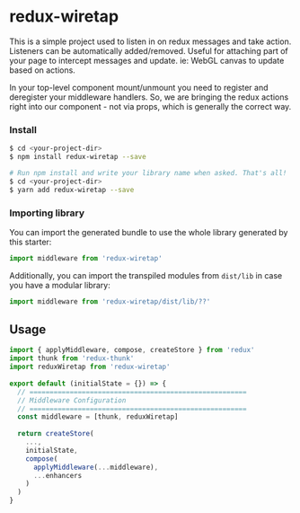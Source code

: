 # redux-wiretap
This is a simple project used to listen in on redux messages and take action.  Listeners can be automatically added/removed. Useful for attaching part of your page to intercept messages and update.  ie: WebGL canvas to update based on actions.

In your top-level component mount/unmount you need to register and deregister your middleware handlers.  So, we are bringing the redux actions right into our component - not via props, which is generally the correct way.

### Install

```bash
$ cd <your-project-dir>
$ npm install redux-wiretap --save

# Run npm install and write your library name when asked. That's all!
$ cd <your-project-dir>
$ yarn add redux-wiretap --save
```

### Importing library

You can import the generated bundle to use the whole library generated by this starter:

```javascript
import middleware from 'redux-wiretap'
```

Additionally, you can import the transpiled modules from `dist/lib` in case you have a modular library:

```javascript
import middleware from 'redux-wiretap/dist/lib/??'
```

## Usage
```javascript
import { applyMiddleware, compose, createStore } from 'redux'
import thunk from 'redux-thunk'
import reduxWiretap from 'redux-wiretap'
 
export default (initialState = {}) => {
  // ======================================================
  // Middleware Configuration
  // ======================================================
  const middleware = [thunk, reduxWiretap]
 
  return createStore(
    ...,
    initialState,
    compose(
      applyMiddleware(...middleware),
      ...enhancers
    )
  )
}
```